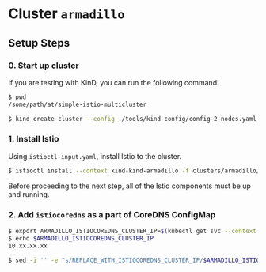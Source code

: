 # Cluster `armadillo`

## Setup Steps

### 0. Start up cluster

If you are testing with KinD, you can run the following command:

```bash
$ pwd
/some/path/at/simple-istio-multicluster

$ kind create cluster --config ./tools/kind-config/config-2-nodes.yaml --name kind-armadillo
```

### 1. Install Istio

Using `istioctl-input.yaml`, install Istio to the cluster.

```bash
$ istioctl install --context kind-kind-armadillo -f clusters/armadillo/istioctl-input.yaml
```

Before proceeding to the next step, all of the Istio components must be up and running.

### 2. Add `istiocoredns` as a part of CoreDNS ConfigMap

```bash
$ export ARMADILLO_ISTIOCOREDNS_CLUSTER_IP=$(kubectl get svc --context kind-kind-armadillo -n istio-system istiocoredns -o jsonpath={.spec.clusterIP})
$ echo $ARMADILLO_ISTIOCOREDNS_CLUSTER_IP
10.xx.xx.xx

$ sed -i '' -e "s/REPLACE_WITH_ISTIOCOREDNS_CLUSTER_IP/$ARMADILLO_ISTIOCOREDNS_CLUSTER_IP/"
```

